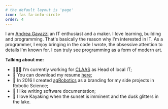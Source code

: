 ```yaml
---
# the default layout is 'page'
icon: fas fa-info-circle
order: 4
---
```


I am [Andrea Gavazzi](https://github.com/andreagavazzi) an IT enthusiast and a maker. I love learning, building and programming. That's basically the reason why I'm interested in IT.
As a programmer, I enjoy bringing in the code I wrote, the obsessive attention to details I'm known for. I can truly see programming as a form of modern art. 

**Talking about me:**

- 👨🏻‍💻 I’m currently working for [CLAAS](https://www.claas.it) as Head of local IT;
- 📝 You can download my resume [here](https://github.com/andreagavazzi/Curriculum/blob/main/AndreaGavazzi_CV_IT.pdf);
- 🚀 In 2016 I created [agRobotics]() as a branding for my side projects in Robotic Science;
- 📝 I like writing software documentation;
- 🚣 I love Kayaking when the sunset is imminent and the dusk glitters in the lake.


